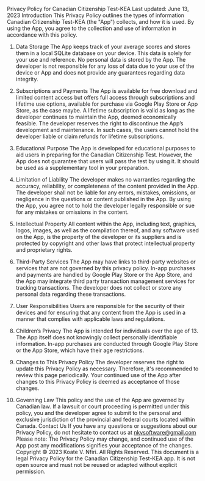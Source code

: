 Privacy Policy for Canadian Citizenship Test-KEA
Last updated: June 13, 2023
Introduction
This Privacy Policy outlines the types of information Canadian Citizenship Test-KEA (the "App") collects, and how it is used. By using the App, you agree to the collection and use of information in accordance with this policy.
1.  Data Storage
The App keeps track of your average scores and stores them in a local SQLite database on your device. This data is solely for your use and reference. No personal data is stored by the App. The developer is not responsible for any loss of data due to your use of the device or App and does not provide any guarantees regarding data integrity.
2. Subscriptions and Payments
The App is available for free download and limited content access but offers full access through subscriptions and lifetime use options, available for purchase via Google Play Store or App Store, as the case maybe. A lifetime subscription is valid as long as the developer continues to maintain the App, deemed economically feasible. The developer reserves the right to discontinue the App’s development and maintenance. In such cases, the users cannot hold the developer liable or claim refunds for lifetime subscriptions.
3. Educational Purpose
The App is developed for educational purposes to aid users in preparing for the Canadian Citizenship Test. However, the App does not guarantee that users will pass the test by using it. It should be used as a supplementary tool in your preparation.
4. Limitation of Liability
The developer makes no warranties regarding the accuracy, reliability, or completeness of the content provided in the App. The developer shall not be liable for any errors, mistakes, omissions, or negligence in the questions or content published in the App. By using the App, you agree not to hold the developer legally responsible or sue for any mistakes or omissions in the content.
5. Intellectual Property
All content within the App, including text, graphics, logos, images, as well as the compilation thereof, and any software used on the App, is the property of the developer or its suppliers and is protected by copyright and other laws that protect intellectual property and proprietary rights.


6. Third-Party Services
The App may have links to third-party websites or services that are not governed by this privacy policy. In-app purchases and payments are handled by Google Play Store or the App Store, and the App may integrate third party transaction management services for tracking transactions. The developer does not collect or store any personal data regarding these transactions.

7. User Responsibilities
Users are responsible for the security of their devices and for ensuring that any content from the App is used in a manner that complies with applicable laws and regulations.
8. Children’s Privacy
The App is intended for individuals over the age of 13. The App itself does not knowingly collect personally identifiable information. In-app purchases are conducted through Google Play Store or the App Store, which have their age restrictions.

9. Changes to This Privacy Policy
The developer reserves the right to update this Privacy Policy as necessary. Therefore, it's recommended to review this page periodically. Your continued use of the App after changes to this Privacy Policy is deemed as acceptance of those changes.
10. Governing Law
This policy and the use of the App are governed by Canadian law. If a lawsuit or court proceeding is permitted under this policy, you and the developer agree to submit to the personal and exclusive jurisdiction of the provincial and federal courts located within Canada.
Contact Us
If you have any questions or suggestions about our Privacy Policy, do not hesitate to contact us at nkvsoftware@gmail.com
Please note: The Privacy Policy may change, and continued use of the App post any modifications signifies your acceptance of the changes.
Copyright © 2023 Koate V. Nfiri. All Rights Reserved. This document is a legal Privacy Policy for the Canadian Citizenship Test-KEA app. It is not open source and must not be reused or adapted without explicit permission.

